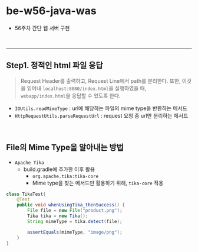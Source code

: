 # be-w56-java-was
- 56주차 간단 웹 서버 구현

<br>

----

## Step1. 정적인 html 파일 응답

> Request Header를 출력하고, Request Line에서 path를 분리한다. 
> 또한, 이것을 읽어내 `localhost:8080/index.html`을 실행하였을 때, `webapp/index.html`을 응답할 수 있도록 한다.

- `IOUtils.readMimeType` : url에 해당하는 파일의 mime type을 반환하는 메서드
- `HttpRequestUtils.parseRequestUrl` : request 요청 중 url만 분리하는 메서드

<br>

## File의 Mime Type을 알아내는 방법
- `Apache Tika`
  - build.gradle에 추가한 이후 활용
    - `org.apache.tika:tika-core`
    - Mime type을 찾는 메서드만 활용하기 위해, `tika-core` 적용
```java
class TikaTest{
    @Test
    public void whenUsingTika_thenSuccess() {
        File file = new File("product.png");
        Tika tika = new Tika();
        String mimeType = tika.detect(file);

        assertEquals(mimeType, "image/png");
    }
}
```
